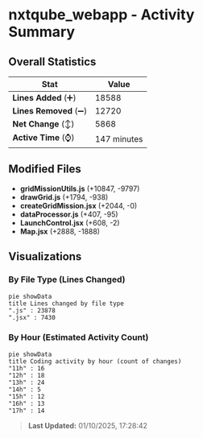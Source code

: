# nxtqube_webapp - Activity Summary 

## Overall Statistics

| Stat                   | Value                                                             |
| ---------------------- | ----------------------------------------------------------------- |
| **Lines Added** (➕)   | 18588                                          |
| **Lines Removed** (➖) | 12720                                        |
| **Net Change** (↕)    | 5868                |
| **Active Time** (⌚)   | 147 minutes |


## Modified Files
- **gridMissionUtils.js** (+10847, -9797)
- **drawGrid.js** (+1794, -938)
- **createGridMission.jsx** (+2044, -0)
- **dataProcessor.js** (+407, -95)
- **LaunchControl.jsx** (+608, -2)
- **Map.jsx** (+2888, -1888)

## Visualizations

### By File Type (Lines Changed)

```mermaid
pie showData
title Lines changed by file type
".js" : 23878
".jsx" : 7430
```

### By Hour (Estimated Activity Count)

```mermaid
pie showData
title Coding activity by hour (count of changes)
"11h" : 16
"12h" : 18
"13h" : 24
"14h" : 5
"15h" : 12
"16h" : 13
"17h" : 14
```


> **Last Updated:** 01/10/2025, 17:28:42